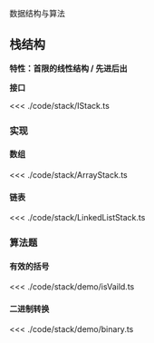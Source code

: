 数据结构与算法

## 栈结构

**特性：首限的线性结构 / 先进后出**

**接口**

<<< ./code/stack/IStack.ts

### 实现

#### 数组

<<< ./code/stack/ArrayStack.ts

#### 链表

<<< ./code/stack/LinkedListStack.ts

### 算法题

#### 有效的括号

<<< ./code/stack/demo/isVaild.ts

#### 二进制转换

<<< ./code/stack/demo/binary.ts
